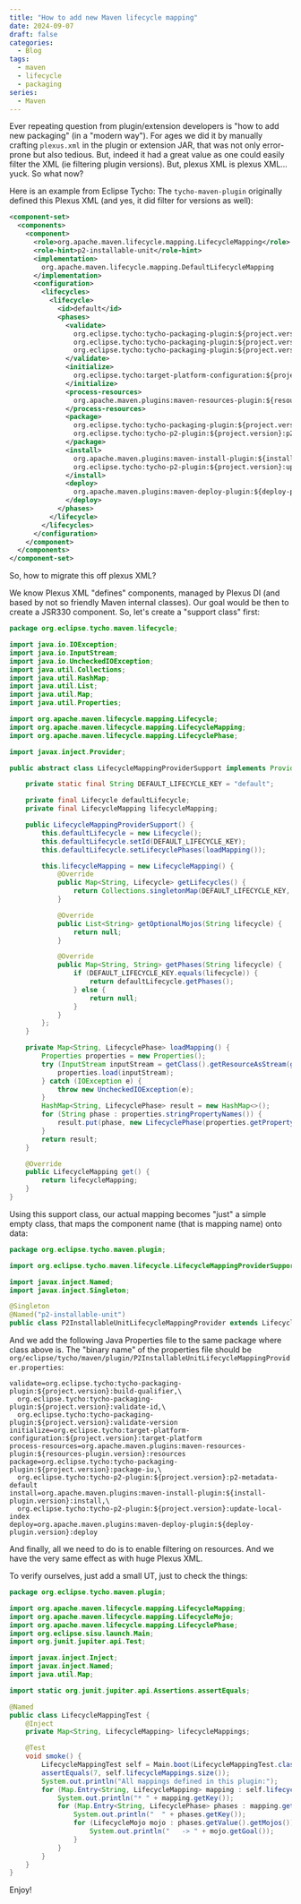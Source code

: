 ```yaml
---
title: "How to add new Maven lifecycle mapping"
date: 2024-09-07
draft: false
categories:
  - Blog
tags:
  - maven
  - lifecycle
  - packaging
series:
  - Maven
---
```


Ever repeating question from plugin/extension developers is "how to add new packaging" (in a "modern way"). 
For ages we did it by manually crafting `plexus.xml` in the plugin or extension JAR, that was not only error-prone 
but also tedious. But, indeed it had a great value as one could easily filter the XML (ie filtering plugin versions). 
But, plexus XML is plexus XML... yuck. So what now?

Here is an example from Eclipse Tycho: The `tycho-maven-plugin` originally defined this Plexus XML (and yes, it did 
filter for versions as well):

```xml
<component-set>
  <components>
    <component>
      <role>org.apache.maven.lifecycle.mapping.LifecycleMapping</role>
      <role-hint>p2-installable-unit</role-hint>
      <implementation>
        org.apache.maven.lifecycle.mapping.DefaultLifecycleMapping
      </implementation>
      <configuration>
        <lifecycles>
          <lifecycle>
            <id>default</id>
            <phases>
              <validate>
                org.eclipse.tycho:tycho-packaging-plugin:${project.version}:build-qualifier,
                org.eclipse.tycho:tycho-packaging-plugin:${project.version}:validate-id,
                org.eclipse.tycho:tycho-packaging-plugin:${project.version}:validate-version
              </validate>
              <initialize>
                org.eclipse.tycho:target-platform-configuration:${project.version}:target-platform
              </initialize>
              <process-resources>
                org.apache.maven.plugins:maven-resources-plugin:${resources-plugin.version}:resources
              </process-resources>
              <package>
                org.eclipse.tycho:tycho-packaging-plugin:${project.version}:package-iu,
                org.eclipse.tycho:tycho-p2-plugin:${project.version}:p2-metadata-default
              </package>
              <install>
                org.apache.maven.plugins:maven-install-plugin:${install-plugin.version}:install,
                org.eclipse.tycho:tycho-p2-plugin:${project.version}:update-local-index
              </install>
              <deploy>
                org.apache.maven.plugins:maven-deploy-plugin:${deploy-plugin.version}:deploy
              </deploy>
            </phases>
          </lifecycle>
        </lifecycles>
      </configuration>
    </component>
  </components>
</component-set>
```

So, how to migrate this off plexus XML? 

We know Plexus XML "defines" components, managed by Plexus DI (and based by not so friendly Maven internal classes).
Our goal would be then to create a JSR330 component. So, let's create a "support class" first:

```java
package org.eclipse.tycho.maven.lifecycle;

import java.io.IOException;
import java.io.InputStream;
import java.io.UncheckedIOException;
import java.util.Collections;
import java.util.HashMap;
import java.util.List;
import java.util.Map;
import java.util.Properties;

import org.apache.maven.lifecycle.mapping.Lifecycle;
import org.apache.maven.lifecycle.mapping.LifecycleMapping;
import org.apache.maven.lifecycle.mapping.LifecyclePhase;

import javax.inject.Provider;

public abstract class LifecycleMappingProviderSupport implements Provider<LifecycleMapping> {

    private static final String DEFAULT_LIFECYCLE_KEY = "default";

    private final Lifecycle defaultLifecycle;
    private final LifecycleMapping lifecycleMapping;

    public LifecycleMappingProviderSupport() {
        this.defaultLifecycle = new Lifecycle();
        this.defaultLifecycle.setId(DEFAULT_LIFECYCLE_KEY);
        this.defaultLifecycle.setLifecyclePhases(loadMapping());

        this.lifecycleMapping = new LifecycleMapping() {
            @Override
            public Map<String, Lifecycle> getLifecycles() {
                return Collections.singletonMap(DEFAULT_LIFECYCLE_KEY, defaultLifecycle);
            }

            @Override
            public List<String> getOptionalMojos(String lifecycle) {
                return null;
            }

            @Override
            public Map<String, String> getPhases(String lifecycle) {
                if (DEFAULT_LIFECYCLE_KEY.equals(lifecycle)) {
                    return defaultLifecycle.getPhases();
                } else {
                    return null;
                }
            }
        };
    }

    private Map<String, LifecyclePhase> loadMapping() {
        Properties properties = new Properties();
        try (InputStream inputStream = getClass().getResourceAsStream(getClass().getSimpleName() + ".properties")) {
            properties.load(inputStream);
        } catch (IOException e) {
            throw new UncheckedIOException(e);
        }
        HashMap<String, LifecyclePhase> result = new HashMap<>();
        for (String phase : properties.stringPropertyNames()) {
            result.put(phase, new LifecyclePhase(properties.getProperty(phase)));
        }
        return result;
    }

    @Override
    public LifecycleMapping get() {
        return lifecycleMapping;
    }
}
```

Using this support class, our actual mapping becomes "just" a simple empty class, that maps the component name (that
is mapping name) onto data:

```java
package org.eclipse.tycho.maven.plugin;

import org.eclipse.tycho.maven.lifecycle.LifecycleMappingProviderSupport;

import javax.inject.Named;
import javax.inject.Singleton;

@Singleton
@Named("p2-installable-unit")
public class P2InstallableUnitLifecycleMappingProvider extends LifecycleMappingProviderSupport {}
```

And we add the following Java Properties file to the same package where class above is. The "binary name" of 
the properties file should be `org/eclipse/tycho/maven/plugin/P2InstallableUnitLifecycleMappingProvider.properties`:

```
validate=org.eclipse.tycho:tycho-packaging-plugin:${project.version}:build-qualifier,\
  org.eclipse.tycho:tycho-packaging-plugin:${project.version}:validate-id,\
  org.eclipse.tycho:tycho-packaging-plugin:${project.version}:validate-version
initialize=org.eclipse.tycho:target-platform-configuration:${project.version}:target-platform
process-resources=org.apache.maven.plugins:maven-resources-plugin:${resources-plugin.version}:resources
package=org.eclipse.tycho:tycho-packaging-plugin:${project.version}:package-iu,\
  org.eclipse.tycho:tycho-p2-plugin:${project.version}:p2-metadata-default
install=org.apache.maven.plugins:maven-install-plugin:${install-plugin.version}:install,\
  org.eclipse.tycho:tycho-p2-plugin:${project.version}:update-local-index
deploy=org.apache.maven.plugins:maven-deploy-plugin:${deploy-plugin.version}:deploy
```

And finally, all we need to do is to enable filtering on resources. And we have the very same effect as with huge
Plexus XML.

To verify ourselves, just add a  small UT, just to check the things:

```java
package org.eclipse.tycho.maven.plugin;

import org.apache.maven.lifecycle.mapping.LifecycleMapping;
import org.apache.maven.lifecycle.mapping.LifecycleMojo;
import org.apache.maven.lifecycle.mapping.LifecyclePhase;
import org.eclipse.sisu.launch.Main;
import org.junit.jupiter.api.Test;

import javax.inject.Inject;
import javax.inject.Named;
import java.util.Map;

import static org.junit.jupiter.api.Assertions.assertEquals;

@Named
public class LifecycleMappingTest {
    @Inject
    private Map<String, LifecycleMapping> lifecycleMappings;

    @Test
    void smoke() {
        LifecycleMappingTest self = Main.boot(LifecycleMappingTest.class);
        assertEquals(7, self.lifecycleMappings.size());
        System.out.println("All mappings defined in this plugin:");
        for (Map.Entry<String, LifecycleMapping> mapping : self.lifecycleMappings.entrySet()) {
            System.out.println("* " + mapping.getKey());
            for (Map.Entry<String, LifecyclePhase> phases : mapping.getValue().getLifecycles().get("default").getLifecyclePhases().entrySet()) {
                System.out.println("  " + phases.getKey());
                for (LifecycleMojo mojo : phases.getValue().getMojos()) {
                    System.out.println("   -> " + mojo.getGoal());
                }
            }
        }
    }
}
```

Enjoy!